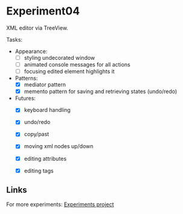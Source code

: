 Experiment04
============

XML editor via TreeView.

Tasks:

- Appearance:
	- [ ] styling undecorated window
	- [ ] animated console messages for all actions
	- [ ] focusing edited element highlights it 

- Patterns:
	- [x] mediator pattern
	- [x] memento pattern for saving and retrieving states (undo/redo)

- Futures:
	- [x] keyboard handling
	- [x] undo/redo
	- [x] copy/past
	- [x] moving xml nodes up/down 
	- [x] editing attributes
	- [x] editing tags


Links
-----

For more experiments:
[Experiments project](https://github.com/Xesenix/javafx-experiments)